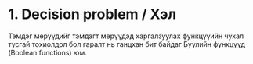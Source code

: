 # 1. Decision problem / Хэл

Тэмдэг мөрүүдийг тэмдэгт мөрүүдэд харгалзуулах функцүүийн чухал тусгай тохиолдол бол гаралт нь ганцхан бит байдаг Буулийн функцүүд (Boolean functions) юм.






